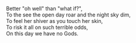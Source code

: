 Better "oh well" than "what if?",  
To the see the open day roar and the night sky dim,  
To feel her shiver as you touch her skin,  
To risk it all on such terrible odds,  
On this day we have no Gods.  
